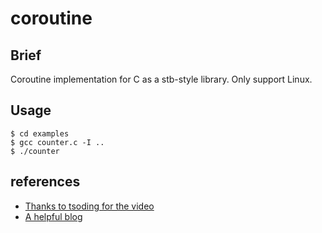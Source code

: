 # coroutine

## Brief

Coroutine implementation for C as a stb-style library. Only support Linux.

## Usage

```console
$ cd examples
$ gcc counter.c -I ..
$ ./counter
```

## references
- [Thanks to tsoding for the video](https://www.youtube.com/watch?v=sYSP_elDdZw)
- [A helpful blog](https://zhuanlan.zhihu.com/p/619176666)
